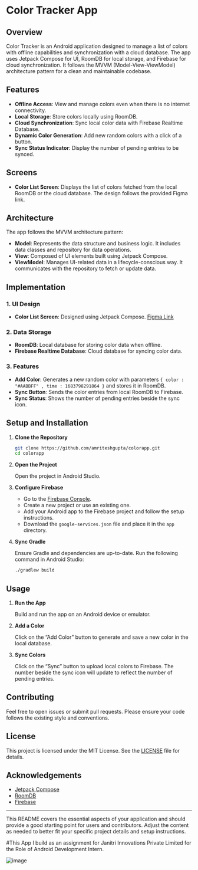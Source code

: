 
# Color Tracker App

## Overview

Color Tracker is an Android application designed to manage a list of colors with offline capabilities and synchronization with a cloud database. The app uses Jetpack Compose for UI, RoomDB for local storage, and Firebase for cloud synchronization. It follows the MVVM (Model-View-ViewModel) architecture pattern for a clean and maintainable codebase.

## Features

- **Offline Access**: View and manage colors even when there is no internet connectivity.
- **Local Storage**: Store colors locally using RoomDB.
- **Cloud Synchronization**: Sync local color data with Firebase Realtime Database.
- **Dynamic Color Generation**: Add new random colors with a click of a button.
- **Sync Status Indicator**: Display the number of pending entries to be synced.

## Screens

- **Color List Screen**: Displays the list of colors fetched from the local RoomDB or the cloud database. The design follows the provided Figma link.

## Architecture

The app follows the MVVM architecture pattern:

- **Model**: Represents the data structure and business logic. It includes data classes and repository for data operations.
- **View**: Composed of UI elements built using Jetpack Compose.
- **ViewModel**: Manages UI-related data in a lifecycle-conscious way. It communicates with the repository to fetch or update data.

## Implementation

### 1. **UI Design**

- **Color List Screen**: Designed using Jetpack Compose. [Figma Link](#)

### 2. **Data Storage**

- **RoomDB**: Local database for storing color data when offline.
- **Firebase Realtime Database**: Cloud database for syncing color data.

### 3. **Features**

- **Add Color**: Generates a new random color with parameters `{ color : "#AABBFF" , time : 1683798291864 }` and stores it in RoomDB.
- **Sync Button**: Sends the color entries from local RoomDB to Firebase.
- **Sync Status**: Shows the number of pending entries beside the sync icon.

## Setup and Installation

1. **Clone the Repository**

    ```bash
    git clone https://github.com/amriteshgupta/colorapp.git
    cd colorapp
    ```

2. **Open the Project**

    Open the project in Android Studio.

3. **Configure Firebase**

    - Go to the [Firebase Console](https://console.firebase.google.com/).
    - Create a new project or use an existing one.
    - Add your Android app to the Firebase project and follow the setup instructions.
    - Download the `google-services.json` file and place it in the `app` directory.

4. **Sync Gradle**

    Ensure Gradle and dependencies are up-to-date. Run the following command in Android Studio:

    ```bash
    ./gradlew build
    ```

## Usage

1. **Run the App**

    Build and run the app on an Android device or emulator.

2. **Add a Color**

    Click on the “Add Color” button to generate and save a new color in the local database.

3. **Sync Colors**

    Click on the “Sync” button to upload local colors to Firebase. The number beside the sync icon will update to reflect the number of pending entries.

## Contributing

Feel free to open issues or submit pull requests. Please ensure your code follows the existing style and conventions.

## License

This project is licensed under the MIT License. See the [LICENSE](LICENSE) file for details.

## Acknowledgements

- [Jetpack Compose](https://developer.android.com/jetpack/compose)
- [RoomDB](https://developer.android.com/training/data-storage/room)
- [Firebase](https://firebase.google.com/docs/android/setup)

---

This README covers the essential aspects of your application and should provide a good starting point for users and contributors. Adjust the content as needed to better fit your specific project details and setup instructions.







#This App I build as an assignment for Janitri Innovations Private Limited for the Role of Android Development Intern.



![image](https://github.com/user-attachments/assets/b753b1f5-e1a0-424d-9cfb-29cc57cfe12d)

